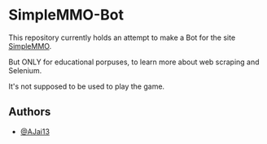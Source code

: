 # SimpleMMO-Bot

This repository currently holds an attempt to make a Bot for the site [SimpleMMO](https://web.simple-mmo.com).

But ONLY for educational porpuses, to learn more about web scraping and Selenium.

It's not supposed to be used to play the game. 


## Authors

- [@AJai13](https://github.com/AJai13)
